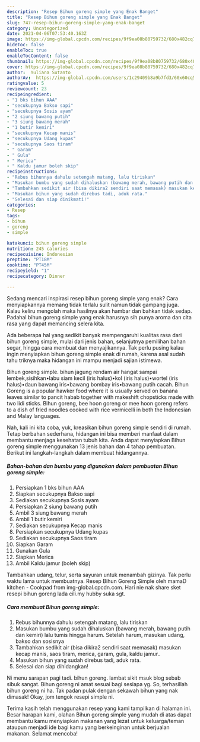 ```yaml
---
description: "Resep Bihun goreng simple yang Enak Banget"
title: "Resep Bihun goreng simple yang Enak Banget"
slug: 747-resep-bihun-goreng-simple-yang-enak-banget
category: Uncategorized
date: 2021-04-06T07:53:40.163Z
image: https://img-global.cpcdn.com/recipes/9f9ea08b80759732/680x482cq70/bihun-goreng-simple-foto-resep-utama.jpg
hideToc: false
enableToc: true
enableTocContent: false
thumbnail: https://img-global.cpcdn.com/recipes/9f9ea08b80759732/680x482cq70/bihun-goreng-simple-foto-resep-utama.jpg
cover: https://img-global.cpcdn.com/recipes/9f9ea08b80759732/680x482cq70/bihun-goreng-simple-foto-resep-utama.jpg
author:  Yuliana Sutanto
authorAv:  https://img-global.cpcdn.com/users/1c29409b8a9b7fd3/60x60cq50/avatar.jpg
ratingvalue: 5
reviewcount: 23
recipeingredient:
- "1 bks bihun AAA"
- "secukupnya Bakso sapi"
- "secukupnya Sosis ayam"
- "2 siung bawang putih"
- "3 siung bawang merah"
- "1 butir kemiri"
- "secukupnya Kecap manis"
- "secukupnya Udang kupas"
- "secukupnya Saos tiram"
- " Garam"
- " Gula"
- " Merica"
- " Kaldu jamur boleh skip"
recipeinstructions:
- "Rebus bihunnya dahulu setengah matang, lalu tiriskan"
- "Masukan bumbu yang sudah dihaluskan (bawang merah, bawang putih dan kemiri) lalu tumis hingga harum. Setelah harum, masukan udang, bakso dan sosisnya"
- "Tambahkan sedikit air (bisa dikira2 sendiri saat memasak) masukan kecap manis, saos tiram, merica, garam, gula, kaldu jamur.."
- "Masukan bihun yang sudah direbus tadi, aduk rata."
- "Selesai dan siap dinikmati!"
categories:
- Resep
tags:
- bihun
- goreng
- simple

katakunci: bihun goreng simple 
nutrition: 245 calories
recipecuisine: Indonesian
preptime: "PT18M"
cooktime: "PT45M"
recipeyield: "1"
recipecategory: Dinner

---
```



Sedang mencari inspirasi resep bihun goreng simple yang enak? Cara menyiapkannya memang tidak terlalu sulit namun tidak gampang juga. Kalau keliru mengolah maka hasilnya akan hambar dan bahkan tidak sedap. Padahal bihun goreng simple yang enak harusnya sih punya aroma dan cita rasa yang dapat memancing selera kita.


Ada beberapa hal yang sedikit banyak mempengaruhi kualitas rasa dari bihun goreng simple, mulai dari jenis bahan, selanjutnya pemilihan bahan segar, hingga cara membuat dan menyajikannya. Tak perlu pusing kalau ingin menyiapkan bihun goreng simple enak di rumah, karena asal sudah tahu triknya maka hidangan ini mampu menjadi sajian istimewa.

Bihun goreng simple. bihun jagung rendam air hangat sampai lembek,sisihkan•labu siam kecil (iris halus)•kol (iris halus)•wortel (iris halus)•daun bawang iris•bawang bombay iris•bawang putih cacah. Bihun Goreng is a popular hawker food where it is usually served on banana leaves similar to pancit habab together with makeshift chopsticks made with two lidi sticks. Bihun goreng, bee hoon goreng or mee hoon goreng refers to a dish of fried noodles cooked with rice vermicelli in both the Indonesian and Malay languages.


Nah, kali ini kita coba, yuk, kreasikan bihun goreng simple sendiri di rumah. Tetap berbahan sederhana, hidangan ini bisa memberi manfaat dalam membantu menjaga kesehatan tubuh kita. Anda dapat menyiapkan Bihun goreng simple menggunakan 13 jenis bahan dan 4 tahap pembuatan. Berikut ini langkah-langkah dalam membuat hidangannya.

<!--inarticleads1-->

##### Bahan-bahan dan bumbu yang digunakan dalam pembuatan Bihun goreng simple:

1. Persiapkan 1 bks bihun AAA
1. Siapkan secukupnya Bakso sapi
1. Sediakan secukupnya Sosis ayam
1. Persiapkan 2 siung bawang putih
1. Ambil 3 siung bawang merah
1. Ambil 1 butir kemiri
1. Sediakan secukupnya Kecap manis
1. Persiapkan secukupnya Udang kupas
1. Sediakan secukupnya Saos tiram
1. Siapkan  Garam
1. Gunakan  Gula
1. Siapkan  Merica
1. Ambil  Kaldu jamur (boleh skip)


Tambahkan udang, telur, serta sayuran untuk menambah gizinya. Tak perlu waktu lama untuk membuatnya. Resep Bihun Goreng Simple oleh mamaD kitchen - Cookpad from img-global.cpcdn.com. Hari nie nak share sket resepi bihun goreng lada cili.my hubby suka sgt. 

<!--inarticleads2-->

##### Cara membuat Bihun goreng simple:

1. Rebus bihunnya dahulu setengah matang, lalu tiriskan
1. Masukan bumbu yang sudah dihaluskan (bawang merah, bawang putih dan kemiri) lalu tumis hingga harum. Setelah harum, masukan udang, bakso dan sosisnya
1. Tambahkan sedikit air (bisa dikira2 sendiri saat memasak) masukan kecap manis, saos tiram, merica, garam, gula, kaldu jamur..
1. Masukan bihun yang sudah direbus tadi, aduk rata.
1. Selesai dan siap dihidangkan!

Ni menu sarapan pagi tadi. bihun goreng. lambat sikit msuk blog sebab sibuk sangat. Bihun goreng ni amat sesuai bagi sesiapa yg. So, terhasillah bihun goreng ni ha. Tak padan pulak dengan sekawah bihun yang nak dimasak! Okay, jom tengok resepi simple ni. 

Terima kasih telah menggunakan resep yang kami tampilkan di halaman ini. Besar harapan kami, olahan Bihun goreng simple yang mudah di atas dapat membantu kamu menyiapkan makanan yang lezat untuk keluarga/teman ataupun menjadi ide bagi kamu yang berkeinginan untuk berjualan makanan. Selamat mencoba!
